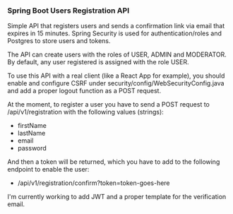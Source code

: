 ### Spring Boot Users Registration API

Simple API that registers users and sends a confirmation link via email that expires in 15 minutes.
Spring Security is used for authentication/roles and Postgres to store users and tokens.

The API can create users with the roles of USER, ADMIN and MODERATOR. By default, any user registered is assigned with the role USER.

To use this API with a real client (like a React App for example), you should enable and configure CSRF under security/config/WebSecurityConfig.java and add a proper logout function as a POST request.

At the moment, to register a user you have to send a POST request to
/api/v1/registration with the following values (strings):

* firstName
* lastName
* email
* password

And then a token will be returned, which you have to add to the following endpoint to enable the user:

* /api/v1/registration/confirm?token=token-goes-here

I'm currently working to add JWT and a proper template for the verification email.